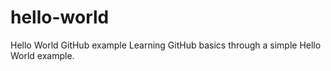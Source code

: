 # hello-world
Hello World GitHub example
Learning GitHub basics through a simple Hello World example. 
